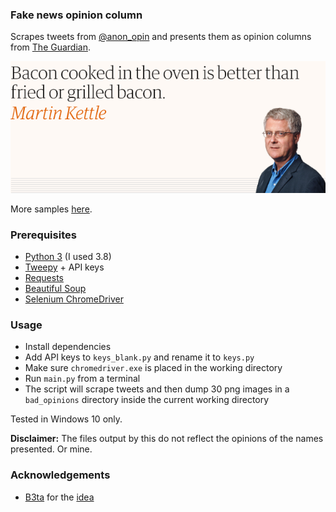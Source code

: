 ### Fake news opinion column

Scrapes tweets from [@anon_opin](https://twitter.com/anon_opin) and presents them as opinion columns from [The Guardian](https://www.theguardian.com/commentisfree/2020/apr/22/eu-procurement-johnson-priorities-coronavirus-pandemic).

![alt text](sample_output/udakepmb.png "Sample output")

More samples [here](sample_output).


### Prerequisites

- [Python 3](https://www.python.org/downloads/) (I used 3.8)
- [Tweepy](http://docs.tweepy.org/en/latest/install.html) + API keys
- [Requests](https://requests.readthedocs.io/en/master/user/install/)
- [Beautiful Soup](https://www.crummy.com/software/BeautifulSoup/bs4/doc/#installing-beautiful-soup)
- [Selenium ChromeDriver](https://chromedriver.chromium.org/home)

### Usage

- Install dependencies
- Add API keys to ``keys_blank.py`` and rename it to ``keys.py``
- Make sure ```chromedriver.exe``` is placed in the working directory
- Run ``main.py`` from a terminal
- The script will scrape tweets and then dump 30 png images in a ```bad_opinions``` directory inside the current working directory

Tested in Windows 10 only.

**Disclaimer:** The files output by this do not reflect the opinions of the names presented. Or mine.

### Acknowledgements

 - [B3ta](http://b3ta.com/) for the [idea](https://www.facebook.com/b3tan/posts/3281475811865011)